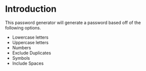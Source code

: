   <h1>Introduction</h1>
  <p>This password generator will generate a password based off of the following options.</p>
  <ul>
  <li>Lowercase letters</li>
  <li>Uppercase letters</li>
  <li>Numbers</li>
  <li>Exclude Duplicates</li>
  <li>Symbols</li>
  <li>Include Spaces</li>
</ul>
